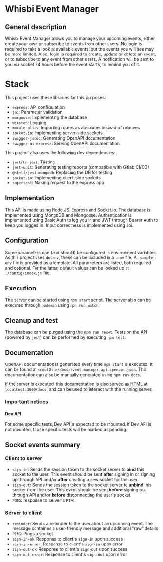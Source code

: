 # Whisbi Event Manager

## General description

Whisbi Event Manager allows you to manage your upcoming events, either create your own or subscribe to events from other users. No login is required to take a look at available events, but the events you will see may be more limited. Also, login is required to create, update or delete an event, or to subscribe to any event from other users. A notification will be sent to you via socket 24 hours before the event starts, to remind you of it.

# Stack

This project uses these libraries for this purposes:

- `express`: API configuration
- `joi`: Parameter validation
- `mongoose`: Implementing the database
- `winston`: Logging
- `module-alias`: Importing routes as absolutes instead of relatives
- `socket.io`: Implementing server-side sockets
- `swagger-jsdoc`: Generating OpenAPI documentation
- `swagger-ui-express`: Serving OpenAPI documentation

This project also uses the following dev dependencies:

- `jest`/`ts-jest`: Testing
- `jest-unit`: Generating testing reports (compatible with Gitlab CI/CD)
- `@shelf/jest-mongodb`: Replacing the DB for testing
- `socket.io`: Implementing client-side sockets
- `supertest`: Making request to the express app

## Implementation

This API is made using Node.JS, Express and Socket.io. The database is implemented using MongoDB and Mongoose. Authentication is implemented using Basic Auth to log you in and JWT through Bearer Auth to keep you logged in. Input correctness is implemented using Joi.

## Configuration

Some parameters can (and should) be configured in environment variables. As this project uses `dotenv`, these can be included in a `.env` file. A `.sample-env` file is provided as a template. All parameters are listed, both required and optional. For the latter, default values can be looked up at `./config/index.js` file.

## Execution

The server can be started using `npm start` script. The server also can be executed through `nodemon` using `npn run watch`.

## Cleanup and test

The database can be purged using the `npm run reset`.
Tests on the API (powered by `jest`) can be performed by executing `npm test`.

## Documentation

OpenAPI documentation is generated every time `npm start` is executed.
It can be found at `<rootDir>/docs/event-manager-api.openapi.json`.
This documentation can also be manually generated using `npm run docs`.

If the server is executed, this documentation is also served as HTML at `localhost:3000/docs`, and can be used to interact with the running server.

### Important notices

#### Dev API
For some specific tests, Dev API is expected to be mounted.
If Dev API is not mounted, those specific tests will be marked as pending.

## Socket events summary

### Client to server
* `sign-in`: Sends the session token to the socket server to **bind** this socket to the user. This event should be sent **after** signing in or signing up through API and/or **after** creating a new socket for the user.
* `sign-out`: Sends the session token to the socket server to **unbind** this socket from the user. This event should be sent **before** signing out through API and/or **before** disconnecting the user's socket.
* `PONG`: response to server's `PING`.

### Server to client
* `reminder`: Sends a reminder to the user about an upcoming event. The message containes a user-friendly message and additional "raw" details
* `PING`: Pings a socket
* `sign-in-ok`: Response to client's `sign-in` upon success
* `sign-in-error`: Response to client's `sign-in` upon error
* `sign-out-ok`:  Response to client's `sign-out` upon success
* `sign-out-error`:  Response to client's `sign-out` upon error
